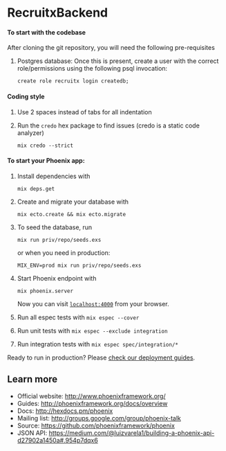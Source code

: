 # RecruitxBackend

#### To start with the codebase
After cloning the git repository, you will need the following pre-requisites
  1. Postgres database: Once this is present, create a user with the correct role/permissions using the following psql invocation:

      `create role recruitx login createdb;`

#### Coding style
  1. Use 2 spaces instead of tabs for all indentation
  2. Run the `credo` hex package to find issues (credo is a static code analyzer)

      `mix credo --strict`
#### To start your Phoenix app:
  1. Install dependencies with

      `mix deps.get`
  2. Create and migrate your database with

      `mix ecto.create && mix ecto.migrate`
  3. To seed the database, run

      `mix run priv/repo/seeds.exs`

     or when you need in production:

      `MIX_ENV=prod mix run priv/repo/seeds.exs`
  4. Start Phoenix endpoint with

      `mix phoenix.server`

     Now you can visit [`localhost:4000`](http://localhost:4000) from your browser.
  5. Run all espec tests with `mix espec --cover`
  6. Run unit tests with `mix espec --exclude integration`
  7. Run integration tests with `mix espec spec/integration/*`

Ready to run in production? Please [check our deployment guides](http://www.phoenixframework.org/docs/deployment).

## Learn more

  * Official website: http://www.phoenixframework.org/
  * Guides: http://phoenixframework.org/docs/overview
  * Docs: http://hexdocs.pm/phoenix
  * Mailing list: http://groups.google.com/group/phoenix-talk
  * Source: https://github.com/phoenixframework/phoenix
  * JSON API: https://medium.com/@luizvarela1/building-a-phoenix-api-d27902a1450a#.954p7dqx6

